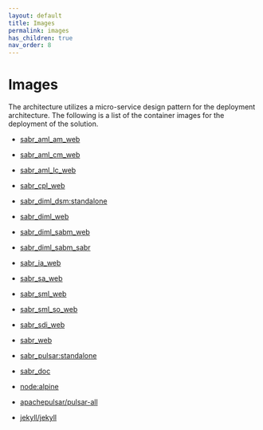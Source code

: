 ```yaml
---
layout: default
title: Images
permalink: images
has_children: true
nav_order: 8
---
```

# Images

The architecture utilizes a micro-service design pattern for the deployment architecture. The following is a list of 
the container images for the deployment of the solution.


* [sabr_aml_am_web](image-sabr_aml_am_web)

* [sabr_aml_cm_web](image-sabr_aml_cm_web)

* [sabr_aml_lc_web](image-sabr_aml_lc_web)

* [sabr_cpl_web](image-sabr_cpl_web)

* [sabr_diml_dsm:standalone](image-sabr_diml_dsm--standalone)

* [sabr_diml_web](image-sabr_diml_web)

* [sabr_diml_sabm_web](image-sabr_diml_sabm_web)

* [sabr_diml_sabm_sabr](image-sabr_diml_sabm_sabr)

* [sabr_ia_web](image-sabr_ia_web)

* [sabr_sa_web](image-sabr_sa_web)

* [sabr_sml_web](image-sabr_sml_web)

* [sabr_sml_so_web](image-sabr_sml_so_web)

* [sabr_sdi_web](image-sabr_sdi_web)

* [sabr_web](image-sabr_web)

* [sabr_pulsar:standalone](image-sabr_pulsar--standalone)

* [sabr_doc](image-sabr_doc)

* [node:alpine](image-node--alpine)

* [apachepulsar/pulsar-all](image-apachepulsar/pulsar-all)

* [jekyll/jekyll](image-jekyll/jekyll)

